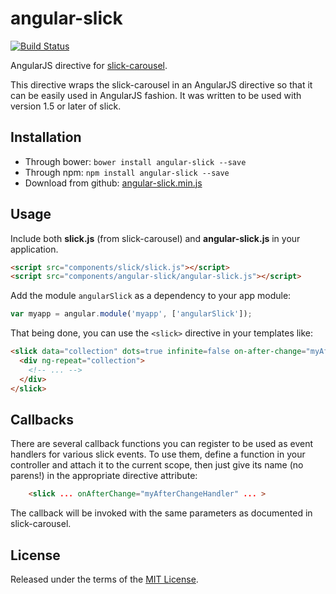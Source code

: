 angular-slick
=============
[![Build Status](https://travis-ci.org/mykwillis/angular-click.png?branch=master)](https://travis-ci.org/mykwillis/angular-slick)

AngularJS directive for [slick-carousel](http://kenwheeler.github.io/slick/).

This directive wraps the slick-carousel in an AngularJS directive so that it can be easily used
in AngularJS fashion. It was written to be used with version 1.5 or later of slick.


Installation
------------

* Through bower: `bower install angular-slick --save`
* Through npm: `npm install angular-slick --save`
* Download from github: [angular-slick.min.js](https://raw.github.com/mykwillis/angular-slick/master/angular-slick.min.js)


Usage
-----
Include both **slick.js** (from slick-carousel) and **angular-slick.js** in your application.

```html
<script src="components/slick/slick.js"></script>
<script src="components/angular-slick/angular-slick.js"></script>
```

Add the module `angularSlick` as a dependency to your app module:

```js
var myapp = angular.module('myapp', ['angularSlick']);
```

That being done, you can use the `<slick>` directive in your templates like:

```html
<slick data="collection" dots=true infinite=false on-after-change="myAfterChangeHandler">
  <div ng-repeat="collection">
    <!-- ... -->
  </div>
</slick>
```

Callbacks
----------
There are several callback functions you can register to be used as event handlers
for various slick events. To use them, define a function in your controller and attach it to
the current scope, then just give its name (no parens!) in the appropriate directive attribute:

```html
    <slick ... onAfterChange="myAfterChangeHandler" ... >
```

The callback will be invoked with the same parameters as documented in slick-carousel.


License
-------

Released under the terms of the [MIT License](LICENSE).
